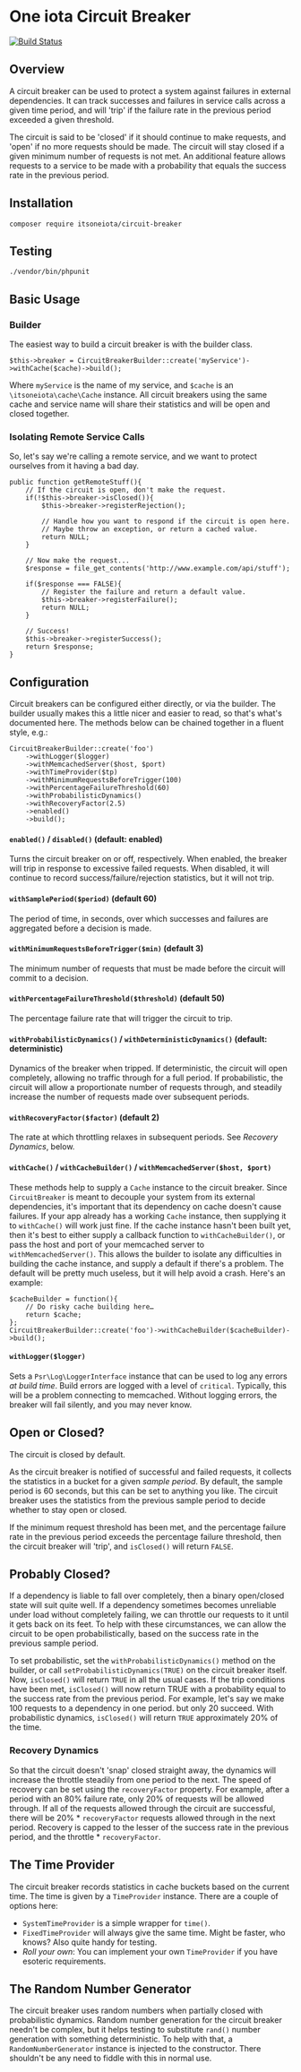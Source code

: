 One iota Circuit Breaker
========================
[![Build Status](https://travis-ci.org/itsoneiota/circuit-breaker.svg?branch=master)](https://travis-ci.org/itsoneiota/circuit-breaker)

Overview
--------
A circuit breaker can be used to protect a system against failures in external dependencies. It can track successes and failures in service calls across a given time period, and will 'trip' if the failure rate in the previous period exceeded a given threshold.

The circuit is said to be 'closed' if it should continue to make requests, and 'open' if no more requests should be made. The circuit will stay closed if a given minimum number of requests is not met. An additional feature allows requests to a service to be made with a probability that equals the success rate in the previous period.

Installation
------------
	composer require itsoneiota/circuit-breaker

Testing
-------
	./vendor/bin/phpunit

Basic Usage
-----------

### Builder
The easiest way to build a circuit breaker is with the builder class.

	$this->breaker = CircuitBreakerBuilder::create('myService')->withCache($cache)->build();

Where `myService` is the name of my service, and `$cache` is an `\itsoneiota\cache\Cache` instance. All circuit breakers using the same cache and service name will share their statistics and will be open and closed together.

### Isolating Remote Service Calls
So, let's say we're calling a remote service, and we want to protect ourselves from it having a bad day.

	public function getRemoteStuff(){
		// If the circuit is open, don't make the request.
		if(!$this->breaker->isClosed()){
			$this->breaker->registerRejection();

			// Handle how you want to respond if the circuit is open here.
			// Maybe throw an exception, or return a cached value.
			return NULL;
		}

		// Now make the request...
		$response = file_get_contents('http://www.example.com/api/stuff');

		if($response === FALSE){
			// Register the failure and return a default value.
			$this->breaker->registerFailure();
			return NULL;
		}

		// Success!
		$this->breaker->registerSuccess();
		return $response;
	}

## Configuration
Circuit breakers can be configured either directly, or via the builder. The builder usually makes this a little nicer and easier to read, so that's what's documented here. The methods below can be chained together in a fluent style, e.g.:

	CircuitBreakerBuilder::create('foo')
		->withLogger($logger)
		->withMemcachedServer($host, $port)
		->withTimeProvider($tp)
		->withMinimumRequestsBeforeTrigger(100)
		->withPercentageFailureThreshold(60)
		->withProbabilisticDynamics()
		->withRecoveryFactor(2.5)
		->enabled()
		->build();

#### `enabled()` / `disabled()` (default: enabled)
Turns the circuit breaker on or off, respectively. When enabled, the breaker will trip in response to excessive failed requests. When disabled, it will continue to record success/failure/rejection statistics, but it will not trip.

#### `withSamplePeriod($period)` (default 60)
The period of time, in seconds, over which successes and failures are aggregated before a decision is made.

#### `withMinimumRequestsBeforeTrigger($min)` (default 3)
The minimum number of requests that must be made before the circuit will commit to a decision.

#### `withPercentageFailureThreshold($threshold)` (default 50)
The percentage failure rate that will trigger the circuit to trip.

#### `withProbabilisticDynamics()` / `withDeterministicDynamics()` (default: deterministic)
Dynamics of the breaker when tripped. If deterministic, the circuit will open completely, allowing no traffic through for a full period. If probabilistic, the circuit will allow a proportionate number of requests through, and steadily increase the number of requests made over subsequent periods.

#### `withRecoveryFactor($factor)` (default 2)
The rate at which throttling relaxes in subsequent periods. See _Recovery Dynamics_, below.

#### `withCache()` / `withCacheBuilder()` / `withMemcachedServer($host, $port)`
These methods help to supply a `Cache` instance to the circuit breaker. Since `CircuitBreaker` is meant to decouple your system from its external dependencies, it's important that its dependency on cache doesn't cause failures. If your app already has a working `Cache` instance, then supplying it to `withCache()` will work just fine. If the cache instance hasn't been built yet, then it's best to either supply a callback function to `withCacheBuilder()`, or pass the host and port of your memcached server to `withMemcachedServer()`. This allows the builder to isolate any difficulties in building the cache instance, and supply a default if there's a problem. The default will be pretty much useless, but it will help avoid a crash. Here's an example:

	$cacheBuilder = function(){
		// Do risky cache building here…
		return $cache;
	};
	CircuitBreakerBuilder::create('foo')->withCacheBuilder($cacheBuilder)->build();

#### `withLogger($logger)`
Sets a `Psr\Log\LoggerInterface` instance that can be used to log any errors _at build time_. Build errors are logged with a level of `critical`. Typically, this will be a problem connecting to memcached. Without logging errors, the breaker will fail silently, and you may never know.

Open or Closed?
---------------
The circuit is closed by default.

As the circuit breaker is notified of successful and failed requests, it collects the statistics in a bucket for a given _sample period_. By default, the sample period is 60 seconds, but this can be set to anything you like. The circuit breaker uses the statistics from the previous sample period to decide whether to stay open or closed.

If the minimum request threshold has been met, and the percentage failure rate in the previous period exceeds the percentage failure threshold, then the circuit breaker will 'trip', and `isClosed()` will return `FALSE`.

Probably Closed?
----------------

If a dependency is liable to fall over completely, then a binary open/closed state will suit quite well. If a dependency sometimes becomes unreliable under load without completely failing, we can throttle our requests to it until it gets back on its feet. To help with these circumstances, we can allow the circuit to be open probabilistically, based on the success rate in the previous sample period.

To set probabilistic, set the `withProbabilisticDynamics()` method on the builder, or call `setProbabilisticDynamics(TRUE)` on the circuit breaker itself. Now, `isClosed()` will return `TRUE` in all the usual cases. If the trip conditions have been met, `isClosed()` will now return TRUE with a probability equal to the success rate from the previous period. For example, let's say we make 100 requests to a dependency in one period. but only 20 succeed. With probabilistic dynamics, `isClosed()` will return `TRUE` approximately 20% of the time.

### Recovery Dynamics
So that the circuit doesn't 'snap' closed straight away, the dynamics will increase the throttle steadily from one period to the next. The speed of recovery can be set using the `recoveryFactor` property. For example, after a period with an 80% failure rate, only 20% of requests will be allowed through. If all of the requests allowed through the circuit are successful, there will be 20% * `recoveryFactor` requests allowed through in the next period. Recovery is capped to the lesser of the success rate in the previous period, and the throttle * `recoveryFactor`.

The Time Provider
-----------------
The circuit breaker records statistics in cache buckets based on the current time. The time is given by a `TimeProvider` instance. There are a couple of options here:

- `SystemTimeProvider` is a simple wrapper for `time()`.
- `FixedTimeProvider` will always give the same time. Might be faster, who knows? Also quite handy for testing.
- _Roll your own_: You can implement your own `TimeProvider` if you have esoteric requirements.

The Random Number Generator
---------------------------
The circuit breaker uses random numbers when partially closed with probabilistic dynamics. Random number generation for the circuit breaker needn't be complex, but it helps testing to substitute `rand()` number generation with something deterministic. To help with that, a `RandomNumberGenerator` instance is injected to the constructor. There shouldn't be any need to fiddle with this in normal use.
